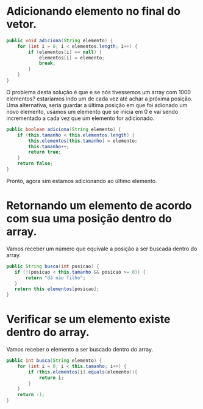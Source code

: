 # Adicionando elemento no final do vetor.

````java
public void adiciona(String elemento) {
    for (int i = 0; i < elementos.length; i++) {
        if (elementos[i] == null) {
            elementos[i] = elemento;
            break;
        }
    }
}
````

O problema desta solução é que e se nós tivessemos um array com 1000 elementos?
estariamos indo um de cada vez até achar a próxima posição.
Uma alternativa, seria guardar a última posição em que foi adionado um novo elemento,
usamos um elemento que se inicia em 0 e vai sendo incrementado a cada vez que um elemento for adicionado.

````java
public boolean adiciona(String elemento) {
    if (this.tamanho < this.elementos.length) {
        this.elementos[this.tamanho] = elemento;
        this.tamanho++;
        return true;
    }
    return false;
}
````

Pronto, agora sim estamos adicionando ao último elemento.

# Retornando um elemento de acordo com sua uma posição dentro do array.

Vamos receber um número que equivale a posição a ser buscada dentro do array.

 ````java
public String busca(int posicao) {
    if (!(posicao < this.tamanho && posicao >= 0)) {
        return "dá não filho";
    }
    return this.elementos[posicao];
}
 `````

# Verificar se um elemento existe dentro do array.

Vamos receber o elemento a ser buscado dentro do array.

````java
public int busca(String elemento) {
    for (int i = 0; i < this.tamanho; i++) {
        if (this.elementos[i].equals(elemento)){
            return i;
        }
    }
    return -1;
}
````

